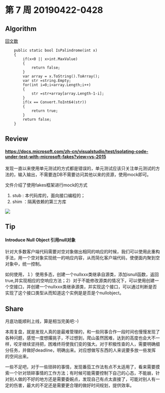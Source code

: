 # 第 7 周  20190422-0428

## Algorithm
[回文数](https://leetcode-cn.com/problems/palindrome-number/)

        public static bool IsPalindrome(int x) 
        {            
            if(x<0 || x>int.MaxValue)
            {
                return false;
            }
            var array = x.ToString().ToArray();
            var str =string.Empty;
            for(int i=0;i<array.Length;i++)
            {
                str =str+array[array.Length-1-i];
            }              
            if(x == Convert.ToInt64(str))
            {
                return true;
            }
            return false;            
        }


## Review

#### https://docs.microsoft.com/zh-cn/visualstudio/test/isolating-code-under-test-with-microsoft-fakes?view=vs-2015

发现一直以来使用单元测试的方式都是错误的，单元测试应该只关注单元测试的方法的，输入输出，不需要连DB不需要访问其他以来的资源，使用mock即可。

文件介绍了使用fakes框架进行mock的方式
1. stub : 本代码库的，面向接口编程的；
2. shim ：隔离依赖的第三方库

![](https://docs.microsoft.com/zh-cn/visualstudio/test/media/fakes-2.png?view=vs-2015)

## Tip

#### Introduce Null Object 引用null对象

针对大多数客户端代码需要对空对象做出相同的响应的时候，我们可以使用此重构手法，用一个空对象实现统一的响应内容，从而简化客户端代码，使便面内聚到空对象中，统一控制。

如何使用，１）使用多态，创建一个nullxxx类继承自源类，添加isnull函数，返回true,并实现相应的空响应方法；2）对于不能修改源类的情况下，可以使用创建一个空接口，并创建一个nullxxx类继承源类，并实现这个接口，可以通过判断是否实现了这个接口类型从而知道这个实例是是否是个nullobject。

## Share

月底功能顺利上线，算是相当完美吧:-) 

本周复盘，就是发现人真的是最难管理的，和一些同事合作一段时间也慢慢发现了各种问题，感觉一度想撂挑子，不过想到，爬山虽然困难，达到的高度也会大不一样，咬牙继续坚持把，困难终将使我们变的强大。对于积极性查的人，需要明确细分任务，并做好deadline，明确出来。对应想做写东西的人来说要多放一些发挥的空间出来。

一些不足吧，对于一些琐碎的事情，发现番茄工作法有点不太适用了，看来需要摸索一个针对琐碎事情的工作方法；有时候可能需要控制下自己的心态，不能崩，针对别人做的不好的地方还是需要委婉点，发现自己有点太直接了，可能对别人有一定的伤害，最大的不足还是需要更合理的做好时间规划，提供效率。